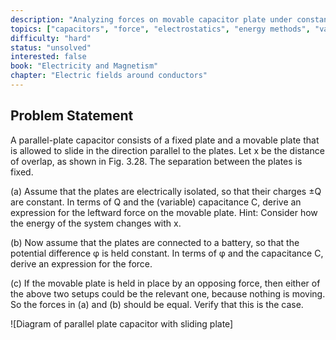 ```yaml
---
description: "Analyzing forces on movable capacitor plate under constant charge vs constant potential"
topics: ["capacitors", "force", "electrostatics", "energy methods", "variable capacitance"]
difficulty: "hard"
status: "unsolved"
interested: false
book: "Electricity and Magnetism"
chapter: "Electric fields around conductors"
---
```


## Problem Statement
A parallel-plate capacitor consists of a fixed plate and a movable plate that is allowed to slide in the direction parallel to the plates. Let x be the distance of overlap, as shown in Fig. 3.28. The separation between the plates is fixed.

(a) Assume that the plates are electrically isolated, so that their charges ±Q are constant. In terms of Q and the (variable) capacitance C, derive an expression for the leftward force on the movable plate. Hint: Consider how the energy of the system changes with x.

(b) Now assume that the plates are connected to a battery, so that the potential difference φ is held constant. In terms of φ and the capacitance C, derive an expression for the force.

(c) If the movable plate is held in place by an opposing force, then either of the above two setups could be the relevant one, because nothing is moving. So the forces in (a) and (b) should be equal. Verify that this is the case.

![Diagram of parallel plate capacitor with sliding plate]